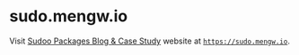 # sudo.mengw.io

Visit [Sudoo Packages Blog & Case Study](https://sudo.mengw.io) website at [`https://sudo.mengw.io`](https://sudo.mengw.io).
